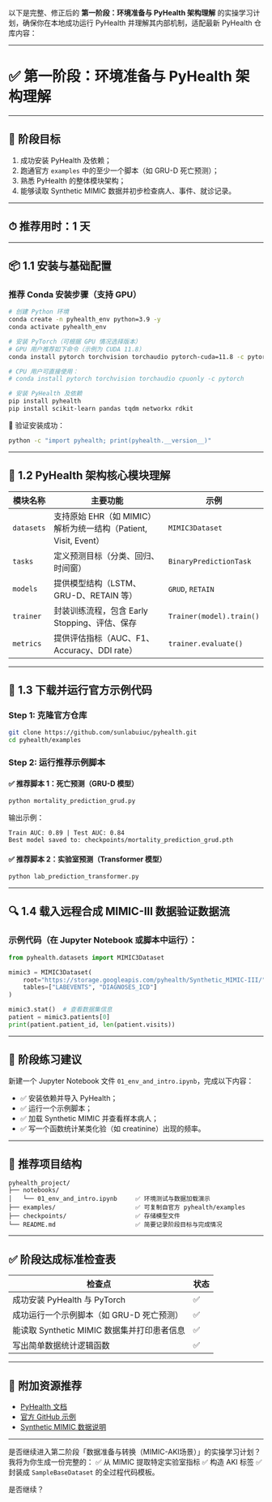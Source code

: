 以下是完整、修正后的 **第一阶段：环境准备与 PyHealth 架构理解** 的实操学习计划，确保你在本地成功运行 PyHealth 并理解其内部机制，适配最新 PyHealth 仓库内容：

---

# ✅ 第一阶段：环境准备与 PyHealth 架构理解

---

## 🎯 阶段目标

1. 成功安装 PyHealth 及依赖；
2. 跑通官方 `examples` 中的至少一个脚本（如 GRU-D 死亡预测）；
3. 熟悉 PyHealth 的整体模块架构；
4. 能够读取 Synthetic MIMIC 数据并初步检查病人、事件、就诊记录。

---

## ⏱ 推荐用时：1 天

---

## 📦 1.1 安装与基础配置

### 推荐 Conda 安装步骤（支持 GPU）

```bash
# 创建 Python 环境
conda create -n pyhealth_env python=3.9 -y
conda activate pyhealth_env

# 安装 PyTorch（可根据 GPU 情况选择版本）
# GPU 用户推荐如下命令（示例为 CUDA 11.8）
conda install pytorch torchvision torchaudio pytorch-cuda=11.8 -c pytorch -c nvidia

# CPU 用户可直接使用：
# conda install pytorch torchvision torchaudio cpuonly -c pytorch

# 安装 PyHealth 及依赖
pip install pyhealth
pip install scikit-learn pandas tqdm networkx rdkit
```

📌 验证安装成功：

```bash
python -c "import pyhealth; print(pyhealth.__version__)"
```

---

## 🧠 1.2 PyHealth 架构核心模块理解

| 模块名称       | 主要功能                                            | 示例                       |
| ---------- | ----------------------------------------------- | ------------------------ |
| `datasets` | 支持原始 EHR（如 MIMIC）解析为统一结构（Patient, Visit, Event） | `MIMIC3Dataset`          |
| `tasks`    | 定义预测目标（分类、回归、时间窗）                               | `BinaryPredictionTask`   |
| `models`   | 提供模型结构（LSTM、GRU-D、RETAIN 等）                     | `GRUD`, `RETAIN`         |
| `trainer`  | 封装训练流程，包含 Early Stopping、评估、保存                  | `Trainer(model).train()` |
| `metrics`  | 提供评估指标（AUC、F1、Accuracy、DDI rate）                | `trainer.evaluate()`     |

---

## 🚀 1.3 下载并运行官方示例代码

### Step 1: 克隆官方仓库

```bash
git clone https://github.com/sunlabuiuc/pyhealth.git
cd pyhealth/examples
```

### Step 2: 运行推荐示例脚本

#### ✅ 推荐脚本 1：死亡预测（GRU-D 模型）

```bash
python mortality_prediction_grud.py
```

输出示例：

```
Train AUC: 0.89 | Test AUC: 0.84
Best model saved to: checkpoints/mortality_prediction_grud.pth
```

#### ✅ 推荐脚本 2：实验室预测（Transformer 模型）

```bash
python lab_prediction_transformer.py
```

---

## 🔍 1.4 载入远程合成 MIMIC-III 数据验证数据流

### 示例代码（在 Jupyter Notebook 或脚本中运行）：

```python
from pyhealth.datasets import MIMIC3Dataset

mimic3 = MIMIC3Dataset(
    root="https://storage.googleapis.com/pyhealth/Synthetic_MIMIC-III/",
    tables=["LABEVENTS", "DIAGNOSES_ICD"]
)

mimic3.stat()  # 查看数据集信息
patient = mimic3.patients[0]
print(patient.patient_id, len(patient.visits))
```

---

## 📘 阶段练习建议

新建一个 Jupyter Notebook 文件 `01_env_and_intro.ipynb`，完成以下内容：

* ✅ 安装依赖并导入 PyHealth；
* ✅ 运行一个示例脚本；
* ✅ 加载 Synthetic MIMIC 并查看样本病人；
* ✅ 写一个函数统计某类化验（如 creatinine）出现的频率。

---

## 📂 推荐项目结构

```
pyhealth_project/
├── notebooks/
│   └── 01_env_and_intro.ipynb     ✅ 环境测试与数据加载演示
├── examples/                      ✅ 可复制自官方 pyhealth/examples
├── checkpoints/                   ✅ 存储模型文件
└── README.md                      ✅ 简要记录阶段目标与完成情况
```

---

## ✅ 阶段达成标准检查表

| 检查点                            | 状态 |
| ------------------------------ | -- |
| 成功安装 PyHealth 与 PyTorch        | ✅  |
| 成功运行一个示例脚本（如 GRU-D 死亡预测）       | ✅  |
| 能读取 Synthetic MIMIC 数据集并打印患者信息 | ✅  |
| 写出简单数据统计逻辑函数                   | ✅  |

---

## 📌 附加资源推荐

* [PyHealth 文档](https://pyhealth.readthedocs.io/)
* [官方 GitHub 示例](https://github.com/sunlabuiuc/pyhealth/tree/main/examples)
* [Synthetic MIMIC 数据说明](https://storage.googleapis.com/pyhealth/Synthetic_MIMIC-III/README.txt)

---

是否继续进入第二阶段「数据准备与转换（MIMIC-AKI场景）」的实操学习计划？我将为你生成一份完整的：
✅ 从 MIMIC 提取特定实验室指标
✅ 构造 AKI 标签
✅ 封装成 `SampleBaseDataset` 的全过程代码模板。

是否继续？
